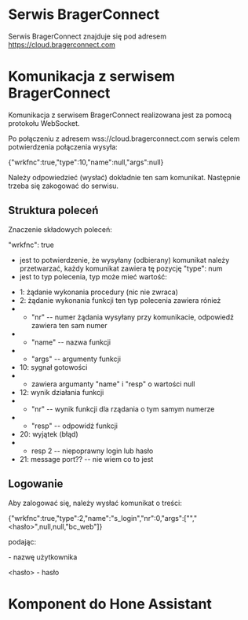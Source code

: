# Serwis BragerConnect

Serwis BragerConnect znajduje się pod adresem https://cloud.bragerconnect.com

# Komunikacja z serwisem BragerConnect

Komunikacja z serwisem BragerConnect realizowana jest za pomocą protokołu WebSocket.

Po połączeniu z adresem wss://cloud.bragerconnect.com serwis celem potwierdzenia połączenia wysyła:

{"wrkfnc":true,"type":10,"name":null,"args":null}

Należy odpowiedzieć (wysłać) dokładnie ten sam komunikat.
Następnie trzeba się zakogować do serwisu.

## Struktura poleceń

Znaczenie składowych poleceń:

"wrkfnc": true
- jest to potwierdzenie, że wysyłany (odbierany) komunikat należy przetwarzać, każdy komunikat zawiera tę pozycję
"type": num
- jest to typ polecenia, typ może mieć wartość:
* 1: żądanie wykonania procedury (nic nie zwraca)
* 2: żądanie wykonania funkcji
ten typ polecenia zawiera rónież
* * "nr" -- numer żądania wysyłany przy komunikacie, odpowiedź zawiera ten sam numer
* * "name" -- nazwa funkcji
* * "args" -- argumenty funkcji
* 10: sygnał gotowości
* * zawiera argumanty "name" i "resp" o wartości null
* 12: wynik działania funkcji
* * "nr" -- wynik funkcji dla rządania o tym samym numerze
* * "resp" -- odpowidż funkcji
* 20: wyjątek (błąd)
* * resp 2 -- niepoprawny login lub hasło
* 21: message port?? -- nie wiem co to jest

## Logowanie

Aby zalogować się, należy wysłać komunikat o treści:

{"wrkfnc":true,"type":2,"name":"s_login","nr":0,"args":["<login>","<hasło>",null,null,"bc_web"]}

podając:

<login> - nazwę użytkownika

<hasło> - hasło

# Komponent do Hone Assistant
